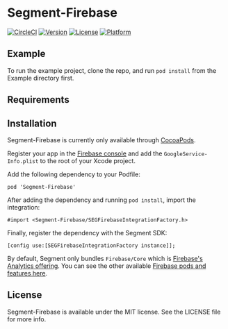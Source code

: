 # Segment-Firebase

[![CircleCI](https://circleci.com/gh/segment-integrations/analytics-ios-integration-firebase.svg?style=svg)](https://circleci.com/gh/segment-integrations/analytics-ios-integration-firebase)
[![Version](https://img.shields.io/cocoapods/v/Segment-Firebase.svg?style=flat)](http://cocoapods.org/pods/Segment-Firebase)
[![License](https://img.shields.io/cocoapods/l/Segment-Firebase.svg?style=flat)](http://cocoapods.org/pods/Segment-Firebase)
[![Platform](https://img.shields.io/cocoapods/p/Segment-Firebase.svg?style=flat)](https://cocoapods.org/pods/Segment-Firebase)

## Example

To run the example project, clone the repo, and run `pod install` from the Example directory first.

## Requirements

## Installation

Segment-Firebase is currently only available through [CocoaPods](http://cocoapods.org).

Register your app in the [Firebase console](https://console.firebase.google.com/) and add the `GoogleService-Info.plist` to the root of your Xcode project.

Add the following dependency to your Podfile:

 ```
 pod 'Segment-Firebase'
 ```

After adding the dependency and running `pod install`, import the integration:

```
#import <Segment-Firebase/SEGFirebaseIntegrationFactory.h>
```

Finally, register the dependency with the Segment SDK:

```
[config use:[SEGFirebaseIntegrationFactory instance]];
```

By default, Segment only bundles `Firebase/Core` which is [Firebase's Analytics offering](https://firebase.google.com/docs/analytics/). You can see the other available [Firebase pods and features here](https://firebase.google.com/docs/ios/setup).

## License

Segment-Firebase is available under the MIT license. See the LICENSE file for more info.
